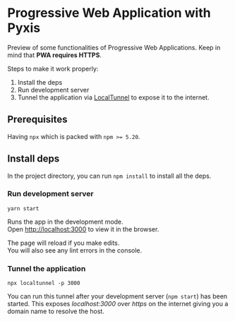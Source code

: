 # Progressive Web Application with Pyxis

Preview of some functionalities of Progressive Web Applications.
Keep in mind that **PWA requires HTTPS**.

Steps to make it work properly: 
1) Install the deps
2) Run development server
3) Tunnel the application via [LocalTunnel](https://github.com/localtunnel/localtunnel) to expose it to the internet.



## Prerequisites

Having `npx` which is packed with `npm >= 5.20`.


## Install deps

In the project directory, you can run `npm install` to install all the deps.


### Run development server 

`yarn start`

Runs the app in the development mode.\
Open [http://localhost:3000](http://localhost:3000) to view it in the browser.

The page will reload if you make edits.\
You will also see any lint errors in the console.

### Tunnel the application

`npx localtunnel -p 3000`

You can run this tunnel after your development server (`npm start`) has been started. 
This exposes _localhost:3000_ over _https_ on the internet giving you a domain name to resolve the host. 

